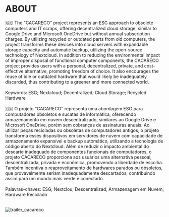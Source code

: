 # ABOUT

:uk: The "CACARECO" project represents an ESG approach to obsolete computers and IT scraps, offering decentralized cloud storage, similar to Google Drive and Microsoft OneDrive but without annual subscription charges. By utilizing recycled or outdated parts from old computers, the project transforms these devices into cloud servers with expandable storage capacity and automatic backup, utilizing the open-source technology of Nextcloud. In addition to reducing the environmental impact of improper disposal of functional computer components, the CACARECO project provides users with a personal, decentralized, private, and cost-effective alternative, promoting freedom of choice. It also encourages the reuse of idle or outdated hardware that would likely be inadequately discarded, thus contributing to a greener and more connected world. <br/> 
<br/> 
Keywords: ESG; Nextcloud; Decentralized; Cloud Storage; Recycled Hardware<br/> <br/> 
:brazil: O projeto "CACARECO" representa uma abordagem ESG para computadores obsoletos e sucatas de informática, oferecendo armazenamento em nuvem descentralizado, similares ao Google Drive e Microsoft OneDrive, porém sem cobranças de assinaturas anuais. Ao utilizar peças recicladas ou obsoletas de computadores antigos, o projeto transforma esses dispositivos em servidores de nuvem  com capacidade de armazenamento expansível e backup automático, utilizando a tecnologia de código aberto do Nextcloud. Além de reduzir o impacto ambiental do descarte inadequado de componentes funcionais de computadores, o projeto CACARECO proporciona aos usuários uma alternativa pessoal, descentralizada, privada e econômica, promovendo a liberdade de escolha. Também incentiva o reaproveitamento de hardwares parados ou obsoletos, que provavelmente seriam inadequadamente descartados, contribuindo assim para um mundo mais verde e conectado. <br/> 
<br/> 
Palavras-chaves: ESG; Nextclou; Descentralizad; Armazenagem em Nuvem; Hardware Reciclado<br/> <br/> 

![trailer_cacareco](https://github.com/lstavares84/cacareco/assets/61010791/1b78deaf-b7e4-4d58-a402-646813418e28)


